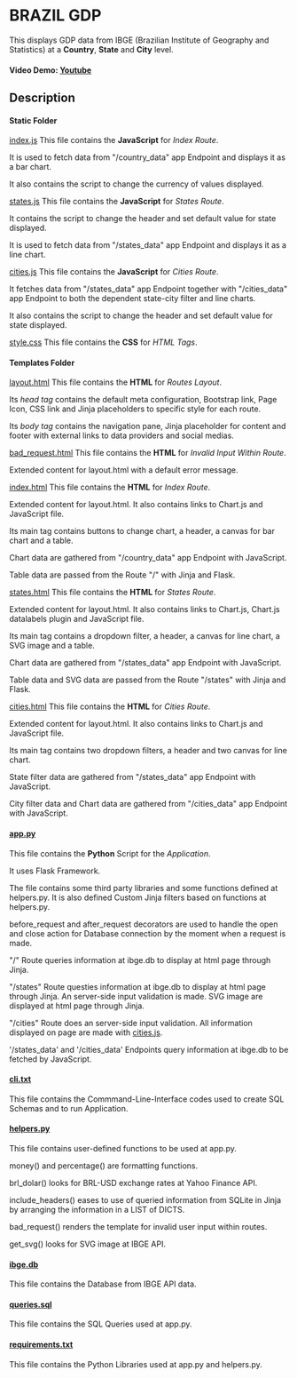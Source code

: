 # BRAZIL GDP

This displays GDP data from IBGE (Brazilian Institute of Geography and Statistics) at a **Country**, **State** and **City** level.

#### Video Demo:  [Youtube](https://youtu.be/RC94eA_uXYc)

## Description

#### **Static Folder**

[index.js](static/index.js)
This file contains the **JavaScript** for *Index Route*. 

It is used to fetch data from "/country_data" app Endpoint and displays it as a bar chart.

It also contains the script to change the currency of values displayed.

[states.js](static/states.js)
This file contains the **JavaScript** for *States Route*. 

It contains the script to change the header and set default value for state displayed.

It is used to fetch data from "/states_data" app Endpoint and displays it as a line chart. 

[cities.js](static/cities.js)
This file contains the **JavaScript** for *Cities Route*.

It fetches data from "/states_data" app Endpoint together with "/cities_data" app Endpoint to both the dependent state-city filter and line charts.

It also contains the script to change the header and set default value for state displayed.

[style.css](static/styles.css)
This file contains the **CSS** for *HTML Tags*.

#### **Templates Folder**
[layout.html](templates/layout.html)
This file contains the **HTML** for *Routes Layout*.

Its *head tag* contains the default meta configuration, Bootstrap link, Page Icon, CSS link and Jinja placeholders to specific style for each route.

Its *body tag* contains the navigation pane, Jinja placeholder for content and footer with external links to data providers and social medias.

[bad_request.html](templates/bad_request.html)
This file contains the **HTML** for *Invalid Input Within Route*.

Extended content for layout.html with a default error message.

[index.html](templates/index.html)
This file contains the **HTML** for *Index Route*.

Extended content for layout.html. It also contains links to Chart.js and JavaScript file.

Its main tag contains buttons to change chart, a header, a canvas for bar chart and a table.

Chart data are gathered from "/country_data" app Endpoint with JavaScript.

Table data are passed from the Route "/" with Jinja and Flask.

[states.html](templates/states.html)
This file contains the **HTML** for *States Route*.

Extended content for layout.html. It also contains links to Chart.js, Chart.js datalabels plugin and JavaScript file.

Its main tag contains a dropdown filter, a header, a canvas for line chart, a SVG image and a table.

Chart data are gathered from "/states_data" app Endpoint with JavaScript.

Table data and SVG data are passed from the Route "/states" with Jinja and Flask.

[cities.html](templates/cities.html)
This file contains the **HTML** for *Cities Route*.

Extended content for layout.html. It also contains links to Chart.js and JavaScript file.

Its main tag contains two dropdown filters, a header and two canvas for line chart.

State filter data are gathered from "/states_data" app Endpoint with JavaScript.

City filter data and Chart data are gathered from "/cities_data" app Endpoint with JavaScript.

#### **[app.py](app.py)**
This file contains the **Python** Script for the *Application*.

It uses Flask Framework.

The file contains some third party libraries and some functions defined at helpers.py. It is also defined Custom Jinja filters based on functions at helpers.py.

before_request and after_request decorators are used to handle the open and close action for Database connection by the moment when a request is made.

"/" Route queries information at ibge.db to display at html page through Jinja.

"/states" Route questies information at ibge.db to display at html page through Jinja. An server-side input validation is made. SVG image are displayed at html page through Jinja.

"/cities" Route does an server-side input validation. All information displayed on page are made with [cities.js](static/cities.js).

'/states_data' and '/cities_data' Endpoints query information at ibge.db to be fetched by JavaScript.

#### **[cli.txt](cli.txt)**
This file contains the Commmand-Line-Interface codes used to create SQL Schemas and to run Application.

#### **[helpers.py](helpers.py)**
This file contains user-defined functions to be used at app.py.

money() and percentage() are formatting functions.

brl_dolar() looks for BRL-USD exchange rates at Yahoo Finance API.

include_headers() eases to use of queried information from SQLite in Jinja by arranging the information in a LIST of DICTS.

bad_request() renders the template for invalid user input within routes.

get_svg() looks for SVG image at IBGE API.

#### [ibge.db](ibge.db)
This file contains the Database from IBGE API data.

#### [queries.sql](queries.sql)
This file contains the SQL Queries used at app.py.

#### [requirements.txt](requirements.txt)
This file contains the Python Libraries used at app.py and helpers.py.
